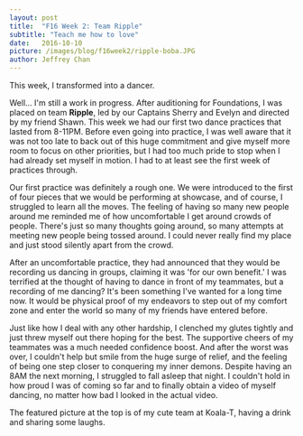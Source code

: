 ```yaml
---
layout: post
title:  "F16 Week 2: Team Ripple"
subtitle: "Teach me how to love"
date:   2016-10-10
picture: /images/blog/f16week2/ripple-boba.JPG
author: Jeffrey Chan
---
```


This week, I transformed into a dancer.

Well... I'm still a work in progress. After auditioning for Foundations, I was placed on team
**Ripple**, led by our Captains Sherry and Evelyn and directed by my friend Shawn. This week we 
had our first two dance practices that lasted from 8-11PM. Before even going into
practice, I was well aware that it was not too late to back out of this huge
commitment and give myself more room to focus on other priorities, but I had too much
pride to stop when I had already set myself in motion. I had to at least see the first
week of practices through.

Our first practice was definitely a rough one. We were introduced to the first
of four pieces that we would be performing at showcase, and of course, I struggled
to learn all the moves. The feeling of having so many new people around
me reminded me of how uncomfortable I get around crowds of people. There's just so many
thoughts going around, so many attempts at meeting new people being tossed around. I
could never really find my place and just stood silently apart from the crowd.

After an uncomfortable practice, they had announced that they would be recording us
dancing in groups, claiming it was 'for our own benefit.' I was terrified at the thought
of having to dance in front of my teammates, but a recording of me dancing? It's been
something I've wanted for a long time now. It would be physical proof of my endeavors to
step out of my comfort zone and enter the world so many of my friends have entered before.

Just like how I deal with any other hardship, I clenched my glutes tightly and just threw
myself out there hoping for the best. The supportive cheers of my teammates was a much
needed confidence boost. And after the worst was over, I couldn't help but smile
from the huge surge of relief, and the feeling of being one step closer to conquering my inner
demons. Despite having an 8AM the next morning, I struggled to fall asleep that night. I
couldn't hold in how proud I was of coming so far and to finally obtain a video of myself
dancing, no matter how bad I looked in the actual video.

The featured picture at the top is of my cute team at Koala-T, having a drink and
sharing some laughs.